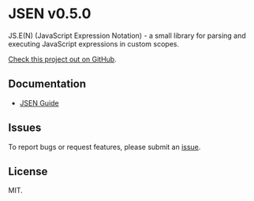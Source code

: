 # JSEN v0.5.0

JS.E(N) (JavaScript Expression Notation) - a small library for parsing and executing JavaScript expressions in custom scopes.

[Check this project out on GitHub](https://github.com/web-native/jsen).

## Documentation

+ [JSEN Guide](/jsen/v050/guide.md)

## Issues

To report bugs or request features, please submit an [issue](https://github.com/web-native/jsen/issues).

## License

MIT.
